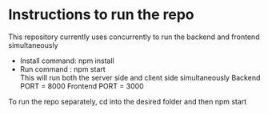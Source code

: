 # Instructions to run the repo
This repository currently uses concurrently to run the backend and frontend simultaneously
- Install command: npm install</br>
- Run command : npm start</br>
This will run both the server side and client side simultaneously
Backend PORT = 8000
Frontend PORT = 3000

To run the repo separately, cd into the desired folder and then npm start 
